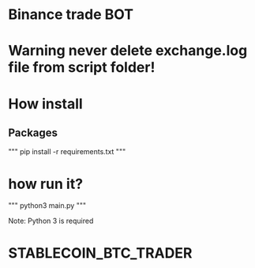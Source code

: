 # Binance trade BOT
# Warning never delete exchange.log file from script folder!

# How install

## Packages
"""
pip install -r requirements.txt 
"""

# how run it?
"""
python3 main.py
"""


Note: Python 3 is required
# STABLECOIN_BTC_TRADER
